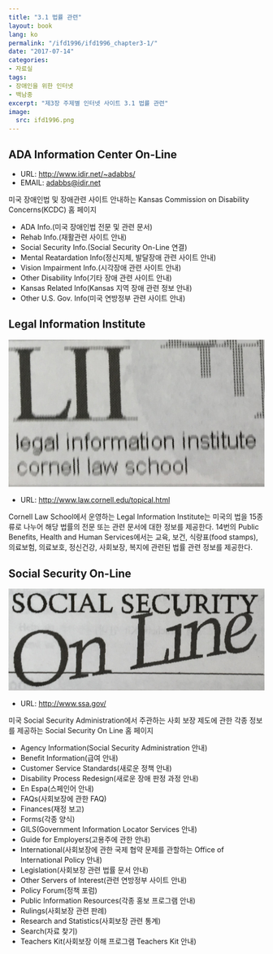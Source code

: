 ```yaml
---
title: "3.1 법률 관련"
layout: book
lang: ko
permalink: "/ifd1996/ifd1996_chapter3-1/"
date: "2017-07-14"
categories:
- 자료실
tags:
- 장애인을 위한 인터넷
- 백남중
excerpt: "제3장 주제별 인터넷 사이트 3.1 법률 관련"
image:
  src: ifd1996.png
---
```


## ADA Information Center On-Line

* URL: http://www.idir.net/~adabbs/
* EMAIL: adabbs@idir.net

미국 장애인법 및 장애관련 사이트 안내하는 Kansas Commission on Disability Concerns(KCDC) 홈 페이지

* ADA Info.(미국 장애인법 전문 및 관련 문서)
* Rehab Info.(재활관련 사이트 안내)
* Social Security Info.(Social Security On-Line 연결)
* Mental Reatardation Info(정신지체, 발달장애 관련 사이트 안내)
* Vision Impairment Info.(시각장애 관련 사이트 안내)
* Other Disability Info(기타 장애 관련 사이트 안내)
* Kansas Related Info(Kansas 지역 장애 관련 정보 안내)
* Other U.S. Gov. Info(미국 연방정부 관련 사이트 안내)

## Legal Information Institute

![Legal Information Institute](/assets/img/ifd1996/132_Legal_Information.jpg)

* URL: http://www.law.cornell.edu/topical.html

Cornell Law School에서 운영하는 Legal Information Institute는 미국의 법을 15종류로 나누어 해당 법률의 전문 또는 관련 문서에 대한 정보를 제공한다. 14번의 Public Benefits, Health and Human Services에서는 교육, 보건, 식량표(food stamps), 의료보험, 의료보호, 정신건강, 사회보장, 복지에 관련된 법률 관련 정보를 제공한다.

## Social Security On-Line

![133_Social_Security_Online](/assets/img/ifd1996/133_Social_Security_Online.jpg)

* URL: http://www.ssa.gov/

미국 Social Security Administration에서 주관하는 사회 보장 제도에 관한 각종 정보를 제공하는 Social Security On Line 홈 페이지

* Agency Information(Social Security Administration 안내)
* Benefit Information(급여 안내)
* Customer Service Standards(새로운 정책 안내)
* Disability Process Redesign(새로운 장애 판정 과정 안내)
* En Espa(스페인어 안내)
* FAQs(사회보장에 관한 FAQ)
* Finances(재정 보고)
* Forms(각종 양식)
* GILS(Government Information Locator Services 안내)
* Guide for Employers(고용주에 관한 안내)
* International(사회보장에 관한 국제 협약 문제를 관할하는 Office of International Policy 안내)
* Legislation(사회보장 관련 법률 문서 안내)
* Other Servers of Interest(관련 연방정부 사이트 안내)
* Policy Forum(정책 포럼)
* Public Information Resources(각종 홍보 프로그램 안내)
* Rulings(사회보장 관련 판례)
* Research and Statistics(사회보장 관련 통계)
* Search(자료 찾기)
* Teachers Kit(사회보장 이해 프로그램 Teachers Kit 안내)
